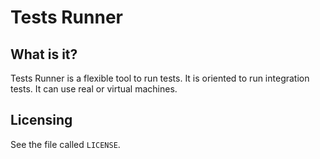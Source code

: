 Tests Runner
============

What is it?
-----------
Tests Runner is a flexible tool to run tests. It is oriented to run integration
tests. It can use real or virtual machines.

Licensing
---------
See the file called `LICENSE`.
